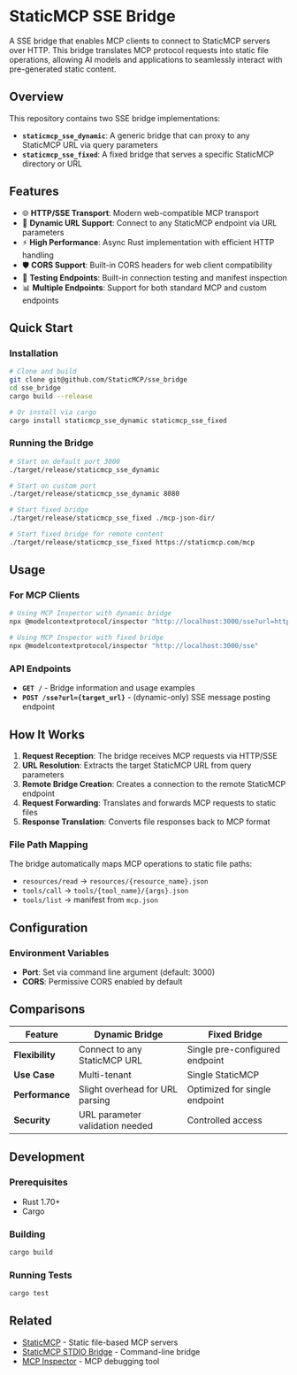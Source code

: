 # StaticMCP SSE Bridge

A SSE bridge that enables MCP clients to connect to StaticMCP servers over HTTP. This bridge translates MCP protocol requests into static file operations, allowing AI models and applications to seamlessly interact with pre-generated static content.

## Overview

This repository contains two SSE bridge implementations:

- **`staticmcp_sse_dynamic`**: A generic bridge that can proxy to any StaticMCP URL via query parameters
- **`staticmcp_sse_fixed`**: A fixed bridge that serves a specific StaticMCP directory or URL

## Features

- 🌐 **HTTP/SSE Transport**: Modern web-compatible MCP transport
- 🔗 **Dynamic URL Support**: Connect to any StaticMCP endpoint via URL parameters
- ⚡ **High Performance**: Async Rust implementation with efficient HTTP handling
- 🛡️ **CORS Support**: Built-in CORS headers for web client compatibility
- 🧪 **Testing Endpoints**: Built-in connection testing and manifest inspection
- 📊 **Multiple Endpoints**: Support for both standard MCP and custom endpoints

## Quick Start

### Installation

```bash
# Clone and build
git clone git@github.com/StaticMCP/sse_bridge
cd sse_bridge
cargo build --release

# Or install via cargo
cargo install staticmcp_sse_dynamic staticmcp_sse_fixed
```

### Running the Bridge

```bash
# Start on default port 3000
./target/release/staticmcp_sse_dynamic

# Start on custom port
./target/release/staticmcp_sse_dynamic 8080

# Start fixed bridge
./target/release/staticmcp_sse_fixed ./mcp-json-dir/

# Start fixed bridge for remote content
./target/release/staticmcp_sse_fixed https://staticmcp.com/mcp
```

## Usage

### For MCP Clients

```bash
# Using MCP Inspector with dynamic bridge
npx @modelcontextprotocol/inspector "http://localhost:3000/sse?url=https://staticmcp.com/mcp"

# Using MCP Inspector with fixed bridge
npx @modelcontextprotocol/inspector "http://localhost:3000/sse"
```

### API Endpoints

- **`GET /`** - Bridge information and usage examples
- **`POST /sse?url={target_url}`** - (dynamic-only) SSE message posting endpoint

## How It Works

1. **Request Reception**: The bridge receives MCP requests via HTTP/SSE
2. **URL Resolution**: Extracts the target StaticMCP URL from query parameters
3. **Remote Bridge Creation**: Creates a connection to the remote StaticMCP endpoint
4. **Request Forwarding**: Translates and forwards MCP requests to static files
5. **Response Translation**: Converts file responses back to MCP format

### File Path Mapping

The bridge automatically maps MCP operations to static file paths:

- `resources/read` → `resources/{resource_name}.json`
- `tools/call` → `tools/{tool_name}/{args}.json`
- `tools/list` → manifest from `mcp.json`

## Configuration

### Environment Variables

- **Port**: Set via command line argument (default: 3000)
- **CORS**: Permissive CORS enabled by default

## Comparisons

| Feature | Dynamic Bridge | Fixed Bridge |
|---------|---------------------------|--------------|
| **Flexibility** | Connect to any StaticMCP URL | Single pre-configured endpoint |
| **Use Case** | Multi-tenant | Single StaticMCP |
| **Performance** | Slight overhead for URL parsing | Optimized for single endpoint |
| **Security** | URL parameter validation needed | Controlled access |

## Development

### Prerequisites

- Rust 1.70+
- Cargo

### Building

```bash
cargo build
```

### Running Tests

```bash
cargo test
```

## Related

- [StaticMCP](https://staticmcp.org) - Static file-based MCP servers
- [StaticMCP STDIO Bridge](https://github.com/StaticMCP/staticmcp_stdio_bridge) - Command-line bridge
- [MCP Inspector](https://github.com/modelcontextprotocol/inspector) - MCP debugging tool
